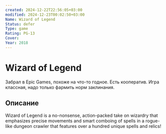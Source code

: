 ```yaml
---
created: 2024-12-22T22:56:05+03:00
modified: 2024-12-23T00:02:50+03:00
Name: Wizard of Legend
Status: defer
Type: game
Rating: PG-13
Cover: 
Year: 2018
---
```


# Wizard of Legend

Забрал в Epic Games, похоже на что-то годное. Есть кооператив. Игра классная, надо только фармить норм заклинания.

## Описание

Wizard of Legend is a no-nonsense, action-packed take on wizardry that emphasizes precise movements and smart comboing of spells in a rogue-like dungeon crawler that features over a hundred unique spells and relics!

